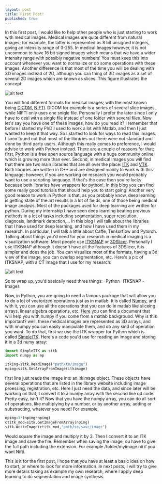 ```yaml
---
layout: post
title: First Post!
published: true
---
```


In this first post, I would like to help other people who is just starting to work with medical images.  Medical images are quite different from natural images; for example, the latter is represented as 8 bit unsigned integers, giving an intensity range of 0-255. In medical Images however, it is not uncommon to have 16 bit signed images which means that we have a wider intensity range with possibly negative numbers! You must keep this into account whenever you want to normalize or do some operations with these images. Another difference is that most of the time you will be dealing with 3D images instead of 2D, although you can thing of 3D images as a set of several 2D images which are known as slices. This figure illustrates the concept:

![alt text](http://www.cabiatl.com/mricro/mricro/batch.gif)

You will find different formats for medical images; with the most known being [DICOM](https://en.wikipedia.org/wiki/DICOM), [NIFTI](https://nifti.nimh.nih.gov/).
DICOM for example is a series of several slice images, while NIFTI only uses one snigle file. Personally I prefer the later since I only have to deal with a single file instead of one folder with several files.
Now let's say you have one of these images, how do you read it?
I remember that before I started my PhD I used to work a lot with Matlab, and then I just wanted to keep it that way. So I started to look for ways to read this images. I soon found out that most of the libraries out there were not standard and done by third party users. Although this really comes to preference, I would advise to work with Python instead. There are a couple of reasons for that; first, Python is a free open source language with a huge community online which is growing more than ever. Second, in medical images you will find that there are two main libraries that are all over the place: [ITK](https://itk.org/) and [VTK](http://www.vtk.org/). Both libraries are written in C++ and are designed mainly to work with this language; however, if you are working on research you would probably want to use a scripting language. If that's the case then you're lucky because both libraries have wrappers for python!. In [this](https://pyscience.wordpress.com/) blog you can find some really good tutorials that should help you to start going!
Another very good reason to work in Python is that, as you probably know, deep learning is getting state of the art results in a lot of fields, one of those being medical image analysis. Most of the packages used for deep learning are written for python.
During my internship I have seen deep learning beating previous methods in a lot of tasks including segmentation, super resolution, diagnosis, landmark detection,...
In this blog I will talk about the libraries that I have used for deep learning, and how I have used them in my research. In particular, I will talk a little about Caffe, Tensorflow and Pytorch.
Talking about things you'd need for your research in medical imaging is a visualization software. Most people use [ITKSNAP](http://www.itksnap.org/pmwiki/pmwiki.php) or [3DSlicer](https://www.slicer.org/). Personally I use ITKSNAP although it doesn't have all the features of 3DSlicer, it is simpler and does the job. You can visualize most of the formats, having a 3d view of the image, you can overlap segmentation, etc. Here's a pic of ITKSNAP, with a CT image that I use for my research:

![alt text](https://raw.githubusercontent.com/rogertrullo/rogertrullo.github.io/master/images/itksnap_ct.png)

So to wrap up, you'd basically need three things:
-Python
-ITKSNAP
-Images

Now, in Python, you are going to need a famous package that will allow you to do a lot of vectorized operations just as in matlab. It is called [Numpy](http://www.numpy.org/), and with it, you can use all the operations that you can do in matlab like sliceing arrays, linear algebra operations, etc. [Here](https://docs.scipy.org/doc/numpy-dev/user/numpy-for-matlab-users.html) you can find a document that will help you with numpy if you come from a matlab background.
Why is this important? well, these medical images are represented as 3D arrays, and with nnumpy you can easily manipulate them, and do any kind of operation you want. To do that, first we use the ITK wrapper for Python which is called [SimpleITK](https://itk.org/Wiki/SimpleITK/GettingStarted). Here's a code you'd use for reading an image and storing it in a 3d numy array:
```python
import SimpleITK as sitk
import numpy as np

itkimg=sitk.ReadImage("path/to/image")
npimg=sitk.GetArrayFromImage(itkimage)
```

first line just reads the image into an  itkimage object. These objects have several operations that are listed in the library website including image proessing, registration, etc. Here I just need the data, and since later will be working on that, I convert it to a numpy array with the second line od code. Pretty easy, isn't it?
Now that you have the numpy array, you can do all sort of operations, like multiplying by a number, or by another array, adding or substracting, whatever you need!
For example,
```python
npimg=3*(npimg*npimg)
ctitk_mod=sitk.GetImageFromArray(npimg)
sitk.WriteImage(ctitk_mod,"path/to/save/image")
```
Would square the image and multiply it by 3. Then I convert it to an ITK image and save the file. Remember when saving the image, ou have to give the full path including the extension. For  example /folder/myimage.nii if you want Nifti.

This is it for the first post, I hope that you have at least a basic idea on how to start, or where to look for more information. In next posts, I will try to give more details taking as example my own research, where I apply deep learning to do segmentation and image synthesis.
